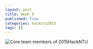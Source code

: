 ```yaml
---
layout: post
title: Week 0
published: True
categories: hackntu2015
tags: []
---
```


![Core team members of 2015HackNTU][team-first-meetup]


[team-first-meetup]: {{site.images}}/14-11-07-first-meetup.jpg

